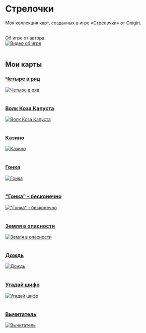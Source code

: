﻿# Стрелочки
Моя коллекция карт, созданных в игре [«Стрелочки»](https://logic-arrows.io/) от [Onigiri](https://github.com/ArtemOnigiri).
<br><br>

Об игре от автора:<br>
[![Видео об игре](https://github.com/LodFir/logic-arrows/assets/154759191/227801bf-165c-42bd-8de6-efce267954f3)](https://www.youtube.com/watch?v=q_ve9SsuyvU)
<br><br>

## Мои карты

### [Четыре в ряд](https://logic-arrows.io/map-four_in_a_row)
[![Четыре в ряд](https://cdn.discordapp.com/attachments/1188140829236265090/1188140829810892950/image.png?ex=65997160&is=6586fc60&hm=9712b566e32c8be9b0306732986d14fd0b884e69880d886e6ff1f2474eb0fd37&)](https://logic-arrows.io/map-four_in_a_row)
<br><br>

### [Волк Коза Капуста](https://logic-arrows.io/map-Y6utbEmn)
[![Волк Коза Капуста](https://cdn.discordapp.com/attachments/1186677160988127292/1186677161248170044/image.png?ex=65941e3a&is=6581a93a&hm=6350889137deabb3484935ec64fe3f30de8bc49e5f6792d90f05530db692b73b&)](https://logic-arrows.io/map-Y6utbEmn)
<br><br>

### [Казино](https://logic-arrows.io/map-uAcUAqKp)
[![Казино](https://cdn.discordapp.com/attachments/1185261770210807989/1185261770697351249/image.png?ex=6598328b&is=6585bd8b&hm=9aa425705d68f3390154867d1558eb615adbf3f12e09345725bb08d829827b1e&)](https://logic-arrows.io/map-uAcUAqKp)
<br><br>

### [Гонка](https://logic-arrows.io/map-C6QlbD2)
[![Гонка](https://cdn.discordapp.com/attachments/1182777554256543867/1182777554604658739/image.png?ex=6598636f&is=6585ee6f&hm=7865ec1f4db1632e0a70852f63a9b6df7ef19b0fdf59a668bbc5d6405e7b7bad&)](https://logic-arrows.io/map-C6QlbD2)
<br><br>

### ["Гонка" - бесконечно](https://logic-arrows.io/map-BJ4iFlqC)
[!["Гонка" - бесконечно](https://cdn.discordapp.com/attachments/1178772518375526452/1178772518979522681/--.gif?ex=65930bf5&is=658096f5&hm=a2fd4609745d2d4cbfd45c754ae236e68ef48b5bb2ae89a1f67537e5a495d805&)](https://logic-arrows.io/map-BJ4iFlqC)
<br><br>

### [Земля в опасности](https://logic-arrows.io/map-sVMaWcqc)
[![Земля в опасности](https://cdn.discordapp.com/attachments/1180240009501102141/1180240009840832654/image.png?ex=659862aa&is=6585edaa&hm=161dc4c1ab747540bad7f61d22144fb083357cf671316245cb329d81f8645514&)](https://logic-arrows.io/map-sVMaWcqc)
<br><br>

### [Дождь](https://logic-arrows.io/map-2WMGBl3k)
[![Дождь](https://cdn.discordapp.com/attachments/1178089970460799117/1178090054455935077/image.png?ex=6599cadc&is=658755dc&hm=1d6bbd4bf5701e392af9721293fca9acaed8293a837eebe537bb404560953b5e&)](https://logic-arrows.io/map-2WMGBl3k)
<br><br>

### [Угадай шифр](https://logic-arrows.io/map-huFWR51F)
[![Угадай шифр](https://cdn.discordapp.com/attachments/1176635849824272384/1177629942855508008/image.png?ex=65981e59&is=6585a959&hm=b5544e4ad1c106b788d5062caff52790e42f64792691ed26d620fa10c05a47b2&)](https://logic-arrows.io/map-huFWR51F)
<br><br>

### [Вычитатель](https://logic-arrows.io/map-GvPsAA38)
[![Вычитатель](img/subtractor.png)](https://logic-arrows.io/map-GvPsAA38)
<br><br>
